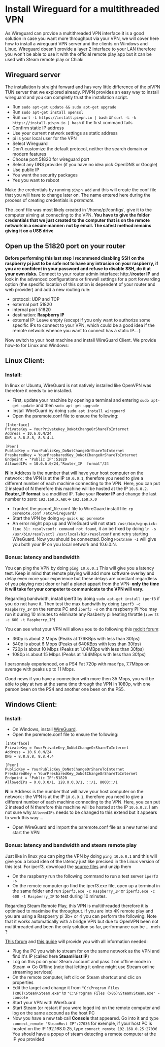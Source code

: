 # Install Wireguard for a multithreaded VPN
As Wireguard can provide a multithreaded VPN interface it is a good solution in case you want more throughput via your VPN, we will cover here how to install a wireguard VPN server and the clients on Windows and Linux. Wireguard doesn't provide a layer 2 interface to your LAN therefore you won't be able to use it with the official remote play app but it can be used with Steam remote play or Chiaki

## Wireguard server
The installation is straight forward and has very little difference of the piVPN TUN server that we explored already. PiVPN provides an easy way to install wireguard and you can completly trust the installation script.
* Run `sudo apt-get update && sudo apt-get upgrade`
* Run `sudo apt-get install openssl`
* Run `curl -L https://install.pivpn.io | bash` or `curl -L -k https://install.pivpn.io | bash` if the first command fails
* Confirm static IP address
* Use your current network settings as static address
* pi is your local user for the VPN
* Select Wireguard
* Don't customize the default protocol, neither the search domain or modern features
* Choose port 51820 for wireguard port
* Select any DNS provider (if you have no idea pick OpenDNS or Google)
* Use public IP
* You want the security packages
* Yes you want to reboot

Make the credentials by running `pivpn add` and this will create the conf file that you will have to change later on.
The name entered here during the process of creating credentials is *psremote*.

The .conf file was most likely created in '/home/pi/configs', give it to the computer aiming at connecting to the VPN. **You have to give the folder credentials that we just created to the computer that is on the remote network in a secure manner: not by email. The safest method remains giving it on a USB drive** 

## Open up the 51820 port on your router

**Before performing this last step I recommend disabling SSH on the raspberry pi just to be safe not to have any intrusion on your raspberry, if you are confident in your password and refuse to disable SSH, do it at your own risks.**
Connect to your router admin interface: http://**router IP** and look in the advanced configurations or firewall settings for a port forwarding option (the specific location of this option is dependent of your router and web provider) and add a new routing rule:
* protocol: UDP and TCP
* external port 51820
* internal port 51820
* destination: **Raspberry IP**
* external IP: Leave empty (except if you only want to authorize some specific IPs to connect to your VPN, which could be a good idea if the remote network whence you want to connect has a static IP... )


Now switch to your host machine and install WireGuard Client. We provide how-to for Linux and Windows:
## Linux Client:

### Install:
In linux or Ubuntu, WireGuard is not natively installed like OpenVPN was therefore it needs to be installed. 
* First, update your machine by opening a terminal and entering ```sudo apt-get update``` and then ```sudo apt-get upgrade``` 
* Install WireGuard by doing ```sudo apt install wireguard``` 
* Open the psremote.conf file to ensure the following:
```
[Interface]
PrivateKey = YourPrivateKey_DoNotChangeOrShareToInternet
Address = 10.6.0.N/24
DNS = 8.8.8.8, 8.8.4.4

[Peer]
PublicKey = YourPublicKey_DoNotChangeOrShareToInternet
PresharedKey = YourPresharedKey_DoNotChangeOrShareToInternet
Endpoint = "Public IP":51820
AllowedIPs = 10.0.6.0/24,"Router_IP  format"/24
```
**N** in Address is the number that will have your host computer on the network : the VPN is at the IP ```10.6.0.1```, therefore you need to give a different number of each machine connecting to the VPN. Here, you can put 2 instead of N therefore this machine will be hosted at the IP ```10.6.0.2```.
**Router_IP format** is a modified IP. Take your **Router IP** and change the last number to zero: ```192.168.X.ABC```=> ```192.168.X.0```

* Tranfert the psconf_file.conf file to WireGuard install file: ```cp psremote.conf /etc/wireguard/```
* Start the VPN by doing ```wg-quick up psremote```
* An error might pop up and WireGuard will not start: ```/usr/bin/wg-quick: line 31: resolvconf: command not found```, it an be fixed by doing ```ln -s /usr/bin/resolvectl /usr/local/bin/resolvconf``` and retry starting WireGuard.
Now you should be connected. Doing ```Hostname -I``` will give you both your IP on you local network and 10.6.0.N. 

### Bonus: latency and bandwidth
You can ping the VPN by doing ```ping 10.6.0.1``` 
This will give you a latency test. Keep in mind that remote playing will add more software overlay and delay even more your experience but these delays are constant regardless of you playing next door or half a planet appart from the VPN: **only the time it will take for your computer to communicate to the VPN will vary.**

Regarding bandwidth, install iperf3 by doing ```sudo apt-get install iperf3``` if you do not have it.
Then test the max bandwith by doing ```iperf3 -c Raspberry_IP``` on the remote PC and ```iperf3 -s``` on the raspberry PI
You may run it during 10 minutes to eliminate any Rasberry pi heating throttle (```iperf3 -c 600 -t Raspberry_IP```)

You can see what your VPN will allows you to do following this [reddit forum](https://www.reddit.com/r/remoteplay/comments/k0s3rr/megathread_tips_and_good_practices_for_remote_play/):

* 360p is about 2 Mbps (Peaks at 176KBps with less than 30fps)
* 540p is about 6 Mbps (Peaks at 640KBps with less than 30fps)
* 720p is about 10 Mbps (Peaks at 1.04MBps with less than 30fps)
* 1080p is about 15 Mbps (Peaks at 1.64MBps with less than 30fps)

I personnaly experienced, on a PS4 Fat 720p with max fps, 7.7Mbps on average with peaks up to 11 Mbps. 

Good news if you have a connection with more then 35 Mbps, you will be able to play at two at the same time through the VPN in 1080p, with one person been on the PS4 and another one been on the PS5.

## Windows Client:

### Install:
* On Windows, install [WireGuard](https://www.wireguard.com/install/).
* Open the psremote.conf file to ensure the following:
```
[Interface]
PrivateKey = YourPrivateKey_DoNotChangeOrShareToInternet
Address = 10.6.0.N/24
DNS = 8.8.8.8, 8.8.4.4

[Peer]
PublicKey = YourPublicKey_DoNotChangeOrShareToInternet
PresharedKey = YourPresharedKey_DoNotChangeOrShareToInternet
Endpoint = "Public IP":51820
AllowedIPs = 0.0.0.0/1, 128.0.0.0/1, ::/1, 8000::/1
```
**N** in Address is the number that will have your host computer on the network : the VPN is at the IP ```10.6.0.1```, therefore you need to give a different number of each machine connecting to the VPN. Here, you can put 2 instead of N therefore this machine will be hosted at the IP ```10.6.0.2```.
I am not sure why ```AllowedIPs``` needs to be changed to this extend but it appears to work this way ...
* Open WireGuard and import the psremote.conf file as a new tunnel and start the VPN


### Bonus: latency and bandwidth and steam remote play 
Just like in linux you can ping the VPN by doing ```ping 10.6.0.1``` and this will give you a broad idea of the latency just like precised in the Linux version of this test.
For iperf3, download the [source files](https://iperf.fr/fr/iperf-download.php) and unzip them
* On the raspberry run the following command to run a test server `iperf3 -s`
* On the remote computer go find the iperf3.exe file, open up a terminal in the same folder and run `iperf3.exe -c Raspberry_IP` or `iperf3.exe -c 600 -t Raspberry_IP` to test during 10 minutes.

Regarding Steam Remote Play, this VPN is multithreaded therefore it is optimised to maximise the throughput. if you are into 4K remote play and you are using a Raspberry pi 3b+ or 4 you can perform the following. Note that it works automatically with a bridge VPN but due to OpenVPN been not multithreaded and been the only solution so far, performance can be ... meh ?

[This forum](https://steamcommunity.com/groups/homestream/discussions/3/619574421223826076/) and [this guide](https://steamcommunity.com/sharedfiles/filedetails/?id=873543244) will provide you with all information needed:
* Plug the PC you wish to stream for on the same network as the VPN and find it's IP (called here **SteamHost IP**)
* Log on this pc on your Steam account and pass it on offline mode in Steam => Go Offline (note that letting it online might use Stream online streaming services)
* On the remote computer, left clic on Steam shortcut and clic on properties 
* Edit the target and change it from  ```"C:\Program Files (x86)\Steam\Steam.exe"``` to ```"C:\Program Files (x86)\Steam\Steam.exe" -console```
* Start your VPN with WireGuard
* Start Steam (or restart if you were loged in) on the remote computer and log on the same accound as the host PC
* Now you have a new tab call **Console** that appeared. Go into it and type ```connect_remote "SteamHost IP":27036```
for exemple, if your host PC is hosted on the IP 192.168.0.25, type ```connect_remote 192.168.0.25:27036```
You should have a popup of steam detecting a remote computer at the IP you provided








